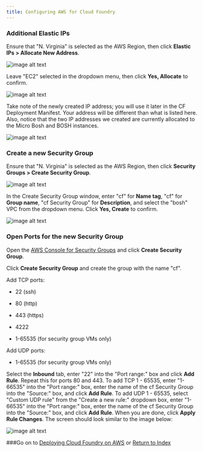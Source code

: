 ```yaml
---
title: Configuring AWS for Cloud Foundry
---
```


### Additional Elastic IPs

Ensure that "N. Virginia" is selected as the AWS Region, then click **Elastic IPs > Allocate New Address**.

![image alt text](ec2/image_27.png)

Leave "EC2" selected in the dropdown menu, then click **Yes, Allocate** to confirm.

![image alt text](ec2/image_28.png)

Take note of the newly created IP address; you will use it later in the CF Deployment Manifest.
Your address will be different than what is listed here.
Also, notice that the two IP addresses we created are currently allocated to the Micro Bosh and BOSH instances.

![image alt text](ec2/image_29.png)

### Create a new Security Group

Ensure that "N. Virginia" is selected as the AWS Region, then click **Security Groups > Create Security Group**.

![image alt text](ec2/image_30.png)

In the Create Security Group window, enter "cf" for **Name tag**, "cf" for **Group name**, "cf Security Group" for **Description**, and select the "bosh" VPC from the dropdown menu. Click **Yes, Create** to confirm.

![image alt text](ec2/image_31.png)

### Open Ports for the new Security Group

Open the [AWS Console for Security Groups](https://www.google.com/url?q=https%3A%2F%2Fconsole.aws.amazon.com%2Fec2%2Fhome%3Fregion%3Dus-east-1%23s%3DSecurityGroups&sa=D&sntz=1&usg=AFQjCNGEowcsPVCqMAhuqS27xnaVuvKiIg) and click **Create Security Group**.

Click **Create Security Group** and create the group with the name "cf".

Add TCP ports:

* 22 (ssh)

* 80 (http)

* 443 (https)

* 4222

* 1-65535 (for security group VMs only)

Add UDP ports:

* 1-65535 (for security group VMs only)

Select the **Inbound** tab, enter "22" into the "Port range:" box and click **Add Rule**.  Repeat this for ports 80 and 443.  To add TCP 1 -
65535, enter "1-66535" into the "Port range:" box, enter the name
of the cf Security Group into the "Source:" box, and click **Add Rule**.
 To add UDP 1 - 65535, select "Custom UDP rule" from the "Create a new
rule:" dropdown box, enter "1-66535" into the "Port range:" box,
enter the name of the cf Security Group into the "Source:" box, and
click **Add Rule**. When you are done, click **Apply Rule Changes**.
 The screen should look similar to the image below:

![image alt text](ec2/image_32.png)

###Go on to [Deploying Cloud Foundry on AWS](./deploy_aws_cf.html) or [Return to Index](./index.html)